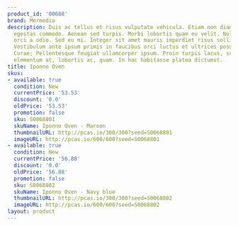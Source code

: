 ```yaml
---
product_id: '00688'
brand: Mermedia
description: Duis ac tellus et risus vulputate vehicula. Etiam non diam quis arcu
  egestas commodo. Aenean sed turpis. Morbi lobortis quam eu velit. Nulla gravida
  orci a odio. Sed eu mi. Integer sit amet mauris imperdiet risus sollicitudin rutrum.
  Vestibulum ante ipsum primis in faucibus orci luctus et ultrices posuere cubilia
  Curae; Pellentesque feugiat ullamcorper ipsum. Proin turpis lacus, scelerisque vitae,
  elementum at, lobortis ac, quam. In hac habitasse platea dictumst.
title: Iponno Oven
skus:
- available: true
  condition: New
  currentPrice: '53.53'
  discount: '0.0'
  oldPrice: '53.53'
  promotion: false
  sku: S0068801
  skuName: Iponno Oven - Maroon
  thumbnailURL: http://pcas.io/300/300?seed=S0068801
  imageURL: http://pcas.io/600/600?seed=S0068801
- available: true
  condition: New
  currentPrice: '56.88'
  discount: '0.0'
  oldPrice: '56.88'
  promotion: false
  sku: S0068802
  skuName: Iponno Oven - Navy blue
  thumbnailURL: http://pcas.io/300/300?seed=S0068802
  imageURL: http://pcas.io/600/600?seed=S0068802
layout: product
---
```

